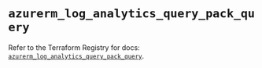 # `azurerm_log_analytics_query_pack_query`

Refer to the Terraform Registry for docs: [`azurerm_log_analytics_query_pack_query`](https://registry.terraform.io/providers/hashicorp/azurerm/3.111.0/docs/resources/log_analytics_query_pack_query).

